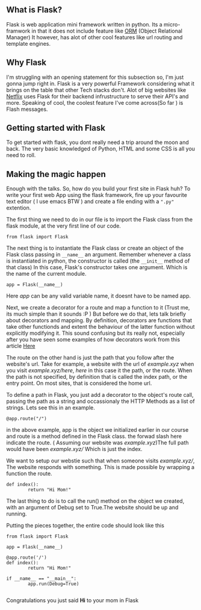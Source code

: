 ## What is Flask?
Flask is web application mini framework written in python. Its a micro-framwork in that it does not include feature like [ORM](https://stackoverflow.com/questions/1279613/what-is-an-orm-how-does-it-work-and-how-should-i-use-one) (Object Relational Manager) It  however, has alot of other cool features like url routing and template engines. 
## Why Flask
I'm struggling with an opening statement for this subsection so, I'm just gonna jump right in. 
Flask is a very powerful Framework considering what it brings on the table that other Tech stacks don't. 
Alot of big websites like [Netflix](https://netflix.com) uses Flask for their backend infrustructure to serve their API's and more. 
Speaking of cool, the coolest feature I've come across(So far ) is Flash messages. 


## Getting started with Flask 

To get started with flask, you dont really need a trip around the moon and back. The very basic knowledged of Python, HTML and some CSS is all  you need to roll. 

## Making the magic happen
Enough with the talks. So, how do you build your first site in Flask huh? To write your first web App  using the flask framework, fire up your favourite text editor ( I use emacs BTW ) and create a file ending with a ```".py"``` extention.

The first thing we need to do in our file is to import the Flask class from the flask module, at the very first line of our code. 

 ``` from flask import Flask ```

The next thing is to instantiate the Flask class or create an object of the Flask class passing in ```__name__``` an argument. Remember whenever a class is instantiated in python, the  constructor is called (the ```__init__``` method of that class) In this case, Flask's constructor takes one argument. Which is the name of the current module. 


```app = Flask(__name__)```


Here *app* can be any valid variable name, it doesnt have to be named app.

Next, we create a decorator for a route and map a function to it (Trust me, its much simple than it sounds :P ) But before we do that, lets talk briefly about decorators and  mapping.  By definition, decorators  are functions that take other functionds and  extent the behaviour of the latter function without explicitly modifying it.  This sound confusing but its really not, especially after you have seen some examples of how decorators work from this article [Here]("https://github.com/realtpython/materials/primer-on-python-decorators") 

The route on the other hand is just the path that you follow after the website's url. Take for example, a website with the url of *example.xyz* when you visit *example.xyz/here*, *here* in this case it the path, or the route. When the path is not specified, by  definition that is called the index path, or the entry point. On most sites, that is considered the home url. 

To define a path in Flask, you just add a decorator to the object's route call, passing the path as a string and occassionaly the HTTP Methods as a list of strings. Lets see this in an example.

```@app.route("/")```

in the above example, app is the object we initialized earlier in our course and route is a method defined in the Flask class. the forwad slash here indicate the route. ( Assuming our website was *example.xyz*)The full path would have been *example.xyz/* Which is just the index. 

We want to setup our webstie such that when someone visits *example.xyz/*, The website responds with something. This is made possible by wrapping a function the route. 

~~~~
def index():
        return "Hi Mom!" 
~~~~
The last thing to do is to call the run() method on the object we created, with an argument of Debug set to True.The website should be up and running. 

Putting the pieces together, the entire code should look like this

~~~
from flask import Flask

app = Flask(__name__)

@app.route('/')
def index():
        return "Hi Mom!"

if __name__ == "__main__":
        app.run(Debug=True)
    

~~~

Congratulations you just said __Hi__ to your mom in Flask



